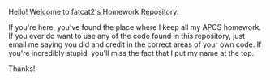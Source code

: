 Hello! Welcome to fatcat2's Homework Repository.

If you're here, you've found the place where I keep all my APCS homework. If you ever do want to use any of the code found in this repository, just email me saying you did and credit in the correct areas of your own code. If you're incredibly stupid, you'll miss the fact that I put my name at the top.

Thanks!

